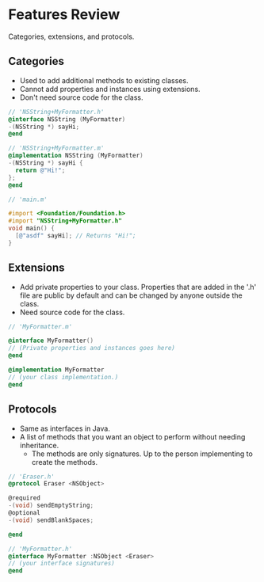 # Features Review

Categories, extensions, and protocols.

## Categories

* Used to add additional methods to existing classes.
* Cannot add properties and instances using extensions.
* Don't need source code for the class.

``` Objective-c
// 'NSString+MyFormatter.h'
@interface NSString (MyFormatter)
-(NSString *) sayHi;
@end 

// 'NSString+MyFormatter.m'
@implementation NSString (MyFormatter)
-(NSString *) sayHi {
  return @"Hi!";
};
@end

// 'main.m'

#import <Foundation/Foundation.h>
#import "NSString+MyFormatter.h"
void main() {
  [@"asdf" sayHi]; // Returns "Hi!";
}
```

## Extensions

* Add private properties to your class. Properties that are added in the '.h' file are public by default and can be changed by anyone outside the class.
* Need source code for the class.

``` Objective-c
// 'MyFormatter.m'

@interface MyFormatter() 
// (Private properties and instances goes here) 
@end

@implementation MyFormatter
// (your class implementation.)
@end
```

## Protocols

* Same as interfaces in Java.
* A list of methods that you want an object to perform without needing inheritance.
  * The methods are only signatures. Up to the person implementing to create the methods.

``` Objective-c
// 'Eraser.h'
@protocol Eraser <NSObject>

@required
-(void) sendEmptyString;
@optional
-(void) sendBlankSpaces;

@end

// 'MyFormatter.h'
@interface MyFormatter :NSObject <Eraser>
// (your interface signatures)
@end
```

